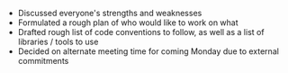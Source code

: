 * Discussed everyone's strengths and weaknesses
* Formulated a rough plan of who would like to work on what
* Drafted rough list of code conventions to follow, as well as a list of libraries / tools to use
* Decided on alternate meeting time for coming Monday due to external commitments

